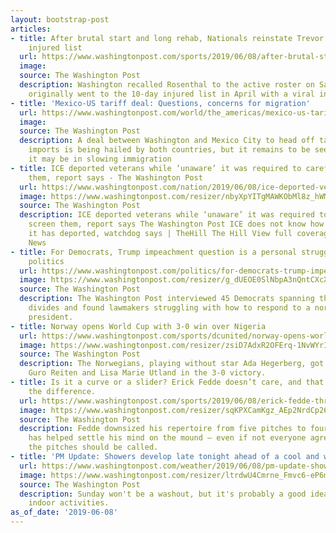 ```yaml
---
layout: bootstrap-post
articles:
- title: After brutal start and long rehab, Nationals reinstate Trevor Rosenthal from
    injured list
  url: https://www.washingtonpost.com/sports/2019/06/08/after-brutal-start-long-rehab-nationals-reinstate-trevor-rosenthal-injured-list/
  image: 
  source: The Washington Post
  description: Washington recalled Rosenthal to the active roster on Saturday. He
    originally went to the 10-day injured list in April with a viral infection.
- title: 'Mexico-US tariff deal: Questions, concerns for migration'
  url: https://www.washingtonpost.com/world/the_americas/mexico-us-tariff-deal-questions-concerns-for-migration/2019/06/08/f16ea7dc-8a41-11e9-9d73-e2ba6bbf1b9b_story.html
  image: 
  source: The Washington Post
  description: A deal between Washington and Mexico City to head off tariffs on Mexican
    imports is being hailed by both countries, but it remains to be seen how effective
    it may be in slowing immigration
- title: ICE deported veterans while ‘unaware’ it was required to carefully screen
    them, report says - The Washington Post
  url: https://www.washingtonpost.com/nation/2019/06/08/ice-deported-veterans-while-unaware-it-was-required-screen-them-with-care-report-says/
  image: https://www.washingtonpost.com/resizer/nbyXpYITgMAWKObMl8z_hWMPsj8=/1484x0/arc-anglerfish-washpost-prod-washpost.s3.amazonaws.com/public/P6BCISEKDQI6THLT4K5GXPY3TM.jpg
  source: The Washington Post
  description: ICE deported veterans while ‘unaware’ it was required to carefully
    screen them, report says The Washington Post ICE does not know how many veterans
    it has deported, watchdog says | TheHill The Hill View full coverage on Google
    News
- title: For Democrats, Trump impeachment question is a personal struggle transcending
    politics
  url: https://www.washingtonpost.com/politics/for-democrats-trump-impeachment-question-is-a-personal-struggle-transcending-politics/2019/06/08/9e6c02f6-87ca-11e9-a491-25df61c78dc4_story.html
  image: https://www.washingtonpost.com/resizer/g_dUEOE0SlNbpA3nQntCXcXk55Y=/1484x0/arc-anglerfish-washpost-prod-washpost.s3.amazonaws.com/public/YANHVOEJNYI6THLT4K5GXPY3TM.jpg
  source: The Washington Post
  description: The Washington Post interviewed 45 Democrats spanning the caucus’s
    divides and found lawmakers struggling with how to respond to a norm-smashing
    president.
- title: Norway opens World Cup with 3-0 win over Nigeria
  url: https://www.washingtonpost.com/sports/dcunited/norway-opens-world-cup-with-3-0-win-over-nigeria/2019/06/08/ff5e0dc0-8a36-11e9-9d73-e2ba6bbf1b9b_story.html
  image: https://www.washingtonpost.com/resizer/zsiD7AdxR2OFErq-1NvWYrIlU8M=/1484x0/arc-anglerfish-washpost-prod-washpost.s3.amazonaws.com/public/JARRX5UKHII6TJEREXPWDR4NYQ.jpg
  source: The Washington Post
  description: The Norwegians, playing without star Ada Hegerberg, got goals from
    Guro Reiten and Lisa Marie Utland in the 3-0 victory.
- title: Is it a curve or a slider? Erick Fedde doesn’t care, and that’s made all
    the difference.
  url: https://www.washingtonpost.com/sports/2019/06/08/erick-fedde-thriving-washington-nationals-starter-with-simpler-pitch-arsenal/
  image: https://www.washingtonpost.com/resizer/sqKPXCamKgz_AEp2NrdCp26_jF4=/1484x0/arc-anglerfish-washpost-prod-washpost.s3.amazonaws.com/public/Z2SVJJEE24I6TNMF4NVRNJJRVI.jpg
  source: The Washington Post
  description: Fedde downsized his repertoire from five pitches to four. The simplification
    has helped settle his mind on the mound — even if not everyone agrees on what
    the pitches should be called.
- title: 'PM Update: Showers develop late tonight ahead of a cool and wet Sunday'
  url: https://www.washingtonpost.com/weather/2019/06/08/pm-update-showers-develop-late-tonight-ahead-cool-wet-sunday/
  image: https://www.washingtonpost.com/resizer/ltrdwU4Cmrne_Fmvc6-eP6mC7AQ=/1484x0/arc-anglerfish-washpost-prod-washpost.s3.amazonaws.com/public/JZUQI2LUQ5GFVLXQDAFLDMHS4Y.jpg
  source: The Washington Post
  description: Sunday won't be a washout, but it's probably a good idea to plan some
    indoor activities.
as_of_date: '2019-06-08'
---
```


